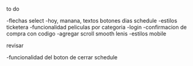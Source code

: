 to do 

-flechas select
-hoy, manana, textos botones dias schedule
-estilos ticketera
-funcionalidad peliculas por categoria
-login
-confirmacion de compra con codigo
-agregar scroll smooth lenis
-estilos mobile

revisar

-funcionalidad del boton de cerrar schedule